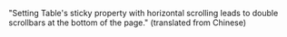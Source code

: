 "Setting Table's sticky property with horizontal scrolling leads to double scrollbars at the bottom of the page." (translated from Chinese)
